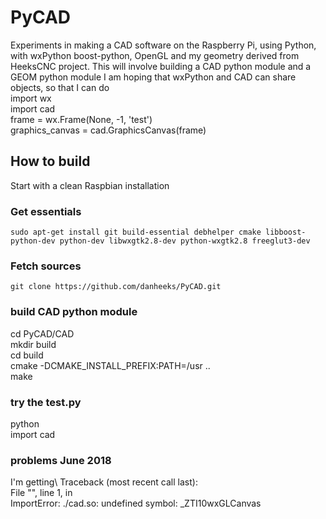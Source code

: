 # PyCAD
Experiments in making a CAD software on the Raspberry Pi, using Python, with wxPython boost-python, OpenGL and my geometry derived from HeeksCNC project.
This will involve building a CAD python module and a GEOM python module
I am hoping that wxPython and CAD can share objects, so that I can do\
import wx\
import cad\
frame = wx.Frame(None, -1, 'test')\
graphics_canvas = cad.GraphicsCanvas(frame)

## How to build ##
Start with a clean Raspbian installation

### Get essentials ###
```
sudo apt-get install git build-essential debhelper cmake libboost-python-dev python-dev libwxgtk2.8-dev python-wxgtk2.8 freeglut3-dev
```

### Fetch sources ###
```
git clone https://github.com/danheeks/PyCAD.git
```

### build CAD python module ###
cd PyCAD/CAD\
mkdir build\
cd build\
cmake -DCMAKE_INSTALL_PREFIX:PATH=/usr ..\
make

### try the test.py ###
python\
import cad

### problems June 2018 ###
I'm getting\ 
Traceback (most recent call last):\
  File "<stdin>", line 1, in <module>\
ImportError: ./cad.so: undefined symbol: _ZTI10wxGLCanvas
